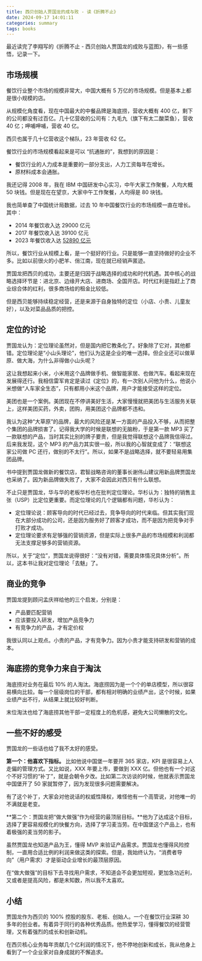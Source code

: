 ```yaml
---
title: 西贝创始人贾国龙的成与败 - 读《折腾不止》
date: 2024-09-17 14:01:11
categories: summary
tags: books
---
```


最近读完了李翔写的《折腾不止 - 西贝创始人贾国龙的成败与蓝图》，有一些感悟，记录一下。

## 市场规模

餐饮行业整个市场的规模非常大，中国大概有 5 万亿的市场规模。但是基本上都是很小规模的店。

从规模化角度看，现在中国最大的中餐品牌是海底捞，营收大概有 400 亿，剩下的公司都没有过百亿。几十亿营收的公司有：九毛九（旗下有太二酸菜鱼），营收 40 亿；呷哺呷哺，营收 40 亿。

西贝也属于几十亿营收这个梯队，23 年营收 62 亿。

餐饮行业的市场规模看起来是可以 “抗通胀的”，我想到的原因是：
 * 餐饮行业的人力成本是重要的一部分支出，人力工资每年在增长。
 * 原材料成本会通胀。

我还记得 2008 年，我在 IBM 中国研发中心实习，中午大家工作聚餐，人均大概 50 块钱。但是现在在望京，大家中午工作聚餐，人均得是 80 块钱。

我也简单查了中国统计局数据，过去 10 年中国餐饮行业的市场规模一直在增长。其中：
 - 2014 年餐饮收入达 29000 亿元
 - 2017 年餐饮收入达 39100 亿元
 - 2023 年餐饮收入达 [52890 亿元](https://www.stats.gov.cn/sj/zxfb/202401/t20240116_1946619.html)

所以，餐饮行业从规模上看，是一个挺好的行业。只是能够一直坚持做好的企业不多。比如以前很火的小肥羊、俏江南，现在就已经销声匿迹。

贾国龙把西贝的成功，主要还是归因于战略选择的成功和时代机遇。其中核心的战略选择环节是：进北京、边缘开大店、进商场、全国开店。时代红利是指赶上了商业综合体的红利，很多商场给的租金比较低。

但是西贝能够持续稳定经营，还是来源于自身独特的定位（小店、小贵、儿童友好），以及对菜品品质的把控。

## 定位的讨论

贾国龙认为：定位理论虽然对，但是国内把它教条化了。好象除了它对，其他都错。定位理论是“小山头理论”，他们认为这是企业的唯一选择。但企业还可以做草原、做大海，为什么非得做小山头呢？

这让我想起来小米，小米用这个品牌做手机、做智能家居、也做汽车。看起来现在发展得还行。我相信雷军肯定是读过《定位》的，有一次别人问他为什么，他说小米想做“人车家全生态”，只有都用小米这个品牌，用户才能接受这样的定位。

美团也是一个案例。美团现在不停讲美好生活，大家慢慢就把美团与生活服务关联上，这样美团买药，外卖，团购，用美团这个品牌都不违和。

我认为这种“大草原”的品牌，最大的风险还是某一方面的产品投入不够，从而把整个集团的品牌损害了。记得我大学的时候是联想的无脑粉，于是第一款 MP3 买了一款联想的产品，当时其实比别的牌子要贵，但是我觉得联想这个品牌我信得过。后来我发现，这个 MP3 的产品力其实很一般，所以我的心智就变成了：“联想这家公司做 PC 还行，做别的不太行”。所以，如果不是战略选择，就不要轻易用集团品牌。

书中提到贾国龙做新的餐饮店，君智战略咨询的董事长谢伟山建议用新品牌贾国龙也采纳了。因为新品牌做失败了，大家不会因此对西贝有什么联想。

不止只是贾国龙，华与华的老板华杉也在批判定位理论。华杉认为：独特的销售主张（USP）比定位更重要。而定位理论的几个逻辑都有问题，华杉认为：

 - 定位理论说：顾客导向的时代已经过去，竞争导向的时代来临。但其实我们现在大部分成功的公司，还是因为服务好了顾客才成功，而不是因为把竞争对手打败才成功。
 - 定位理论要求有足够强的营销资源，但是实际上很多产品的市场规模和利润都无法支撑足够多的营销资源。

所以，关于“定位”，贾国龙说得很好：“没有对错，需要具体情况具体分析”。所以，这本书让我对定位理论「去魅」了。

## 商业的竞争

贾国龙提到顾问孟庆祥给他的三个启发，分别是：
 - 产品要匹配营销
 - 应该要投入研发，增加产品竞争力
 - 有竞争力的产品，才有定价权

我很认同以上观点。小贵的产品，才有竞争力。因为小贵才能支持研发和营销的成本。

## 海底捞的竞争力来自于淘汰

海底捞对业务在最后 10% 的人淘汰。海底捞因为是一个个的单店模型，所以很容易横向比较。每一个层级岗位的干部，都有相对明确的业绩产出，这个时候，如果业绩产出不行，从结果上就比较好判断。

末位淘汰也给了海底捞其他干部一定程度上的危机感，避免大公司懒散的文化。

## 一些不好的感受

贾国龙的一些话也给了我不太好的感受。

**第一个：他喜欢下指标。** 比如他说中国堡一年要开 365 家店，KPI 是很容易上人走偏的管理方式。又比如说，XXX 年要上市，要做到 XXX 亿。但他也有一个对这个不好习惯的“补丁”，就是会朝令夕改。比如第二次访谈的时候，他就表示贾国龙中国堡开了 50 家就暂停了，因为发现很多问题需要解决。

有了这个补丁，大家会对他说话的权威性降权，难怪他有一个高管说，对他唯一的不满就是老变。

**第二个：贾国龙把“做大做强”作为经营的最顶层目标。**他为了达成这个目标，选择了更容易规模化的快餐方向，选择了学习麦当劳。在中国堡这个产品上，也有着极强的麦当劳的影子。

虽然贾国龙也知道产品为王，懂得 MVP 来验证产品需求。贾国龙也懂得风险控制，一直用合适比例的利润来做这类的探索。但是，我始终认为，“消费者导向”（用户需求）才是驱动企业增长的最顶层原因。

在“做大做强”的目标下去寻找用户需求，不知道会不会更加短视，更加急功近利，又或者是提高风险，都是未知数，所以我不太喜欢。

## 小结

贾国龙作为西贝的 100% 控股的股东、老板、创始人。一个在餐饮行业深耕 30 多年的创业者。有着异于同行的各种优秀品质。他热爱学习，懂得餐饮的经营管理，又有着强烈的成长和创新动机。

在西贝核心业务每年贡献几个亿利润的情况下，他不停地创新和成长，我从他身上看到了一个企业家对自身成就的不懈追求。
